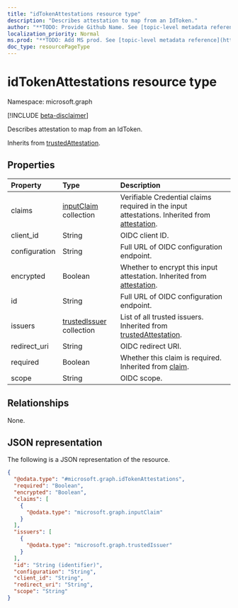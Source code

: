 ```yaml
---
title: "idTokenAttestations resource type"
description: "Describes attestation to map from an IdToken."
author: "**TODO: Provide Github Name. See [topic-level metadata reference](https://msgo.azurewebsites.net/add/document/guidelines/metadata.html#topic-level-metadata)**"
localization_priority: Normal
ms.prod: "**TODO: Add MS prod. See [topic-level metadata reference](https://msgo.azurewebsites.net/add/document/guidelines/metadata.html#topic-level-metadata)**"
doc_type: resourcePageType
---
```


# idTokenAttestations resource type

Namespace: microsoft.graph

[!INCLUDE [beta-disclaimer](../../includes/beta-disclaimer.md)]

Describes attestation to map from an IdToken.


Inherits from [trustedAttestation](../resources/trustedattestation.md).

## Properties
|Property|Type|Description|
|:---|:---|:---|
|claims|[inputClaim](../resources/inputclaim.md) collection|Verifiable Credential claims required in the input attestations. Inherited from [attestation](../resources/attestation.md).|
|client_id|String|OIDC client ID.|
|configuration|String|Full URL of OIDC configuration endpoint.|
|encrypted|Boolean|Whether to encrypt this input attestation. Inherited from [attestation](../resources/attestation.md).|
|id|String|Full URL of OIDC configuration endpoint.|
|issuers|[trustedIssuer](../resources/trustedissuer.md) collection|List of all trusted issuers. Inherited from [trustedAttestation](../resources/trustedattestation.md).|
|redirect_uri|String|OIDC redirect URI.|
|required|Boolean|Whether this claim is required. Inherited from [claim](../resources/claim.md).|
|scope|String|OIDC scope.|

## Relationships
None.

## JSON representation
The following is a JSON representation of the resource.
<!-- {
  "blockType": "resource",
  "@odata.type": "microsoft.graph.idTokenAttestations"
}
-->
``` json
{
  "@odata.type": "#microsoft.graph.idTokenAttestations",
  "required": "Boolean",
  "encrypted": "Boolean",
  "claims": [
    {
      "@odata.type": "microsoft.graph.inputClaim"
    }
  ],
  "issuers": [
    {
      "@odata.type": "microsoft.graph.trustedIssuer"
    }
  ],
  "id": "String (identifier)",
  "configuration": "String",
  "client_id": "String",
  "redirect_uri": "String",
  "scope": "String"
}
```

